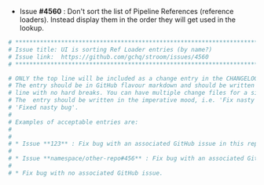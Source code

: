 * Issue **#4560** : Don't sort the list of Pipeline References (reference loaders).  Instead display them in the order they will get used in the lookup.


```sh
# ********************************************************************************
# Issue title: UI is sorting Ref Loader entries (by name?)
# Issue link:  https://github.com/gchq/stroom/issues/4560
# ********************************************************************************

# ONLY the top line will be included as a change entry in the CHANGELOG.
# The entry should be in GitHub flavour markdown and should be written on a SINGLE
# line with no hard breaks. You can have multiple change files for a single GitHub issue.
# The  entry should be written in the imperative mood, i.e. 'Fix nasty bug' rather than
# 'Fixed nasty bug'.
#
# Examples of acceptable entries are:
#
#
# * Issue **123** : Fix bug with an associated GitHub issue in this repository
#
# * Issue **namespace/other-repo#456** : Fix bug with an associated GitHub issue in another repository
#
# * Fix bug with no associated GitHub issue.
```
